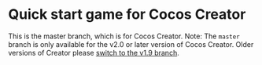 
# Quick start game for Cocos Creator 

This is the master branch, which is for Cocos Creator.
Note: The `master` branch is only available for the v2.0 or later version of Cocos Creator. Older versions of Creator please [switch to the v1.9 branch](../../tree/v1.9).

